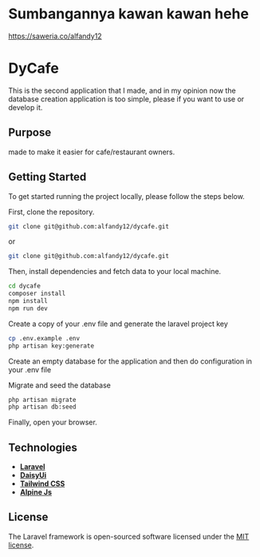 # Sumbangannya kawan kawan hehe
https://saweria.co/alfandy12

# DyCafe

This is the second application that I made, and in my opinion now the database creation application is too simple, please if you want to use or develop it.
## Purpose

made to make it easier for cafe/restaurant owners.

## Getting Started

To get started running the project locally, please follow the steps below.

First, clone the repository.

```bash
git clone git@github.com:alfandy12/dycafe.git
```

or

```bash
git clone git@github.com:alfandy12/dycafe.git
```

Then, install dependencies and fetch data to your local machine.

```bash
cd dycafe
composer install
npm install
npm run dev
```

Create a copy of your .env file and generate the laravel project key

```bash
cp .env.example .env
php artisan key:generate
```

Create an empty database for the application and then do configuration in your .env file

Migrate and seed the database

```bash
php artisan migrate
php artisan db:seed
```

Finally, open your browser.

## Technologies

-   **[Laravel](https://laravel.com/)**
-   **[DaisyUi](https://isyui.com/)**
-   **[Tailwind CSS](https://tailwindcss.com/)**
-   **[Alpine Js](https://alpinejs.dev/)**

## License

The Laravel framework is open-sourced software licensed under the [MIT license](https://opensource.org/licenses/MIT).

